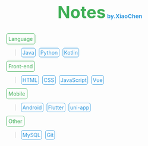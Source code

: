 <div style=" display: flex; justify-content: center; margin-bottom: 30px;" ><span style="font-weight: bold; text-align: center; color: #3FAF56; font-size: 45px;">Notes<span style="color: #3199DF; font-size: 15px;"> by.XiaoChen</span></span></div>


<div style="color: #3FAF56; display: inline-block; padding: 5px; border: 1px solid #3FAF56; border-radius: 5px;">Language</div>

> <a style="color: #3199DF; text-decoration: none; border: #3199DF 1px solid; padding: 3px; border-radius: 5px;" href="#JavaNotes.md">Java</a> <a style="margin-left: 5px; color: #3199DF; text-decoration: none; border: #3199DF 1px solid; padding: 3px; border-radius: 5px;" href="#notes/PythonNotes.md">Python</a> <a style="margin-left: 5px; color: #3199DF; text-decoration: none; border: #3199DF 1px solid; padding:3px; border-radius: 5px;" href="#notes/KotlinNotes.md">Kotlin</a>


<div style="color: #3FAF56; display: inline-block; padding: 5px; border: 1px solid #3FAF56; border-radius: 5px;">Front-end</div>

> <a style="color: #3199DF; text-decoration: none; border: #3199DF 1px solid; padding:3px; border-radius: 5px;" href="#notes/HTML随手记.md">HTML</a> <a style="margin-left: 5px; color: #3199DF; text-decoration: none; border: #3199DF 1px solid; padding:3px; border-radius: 5px;" href="#notes/CSSNotes.md">CSS</a> <a style="margin-left: 5px; color: #3199DF; text-decoration: none; border: #3199DF 1px solid; padding:3px; border-radius: 5px;" href="#notes/JavaScriptNotes.md">JavaScript</a> <a style="margin-left: 5px; color: #3199DF; text-decoration: none; border: #3199DF 1px solid; padding:3px; border-radius: 5px;" href="#notes/VueNotes.md">Vue</a>


<div style="color: #3FAF56; display: inline-block; padding: 5px; border: 1px solid #3FAF56; border-radius: 5px;">Mobile</div>

> <a style="color: #3199DF; text-decoration: none; border: #3199DF 1px solid; padding:3px; border-radius: 5px;" href="#notes/AndroidNotes.md">Android</a> <a style="margin-left: 5px; color: #3199DF; text-decoration: none; border: #3199DF 1px solid; padding:3px; border-radius: 5px;" href="#notes\FlutterNotes.md">Flutter</a> <a style="margin-left: 5px; color: #3199DF; text-decoration: none; border: #3199DF 1px solid; padding:3px; border-radius: 5px;" href="#notes/uni-appNotes.md">uni-app</a>


<div style="color: #3FAF56; display: inline-block; padding: 5px; border: 1px solid #3FAF56; border-radius: 5px;">Other</div>

> <a style="color: #3199DF; text-decoration: none; border: #3199DF 1px solid; padding:3px; border-radius: 5px;" href="#notes/MySQLNotes.md">MySQL</a> <a style="margin-left: 5px; color: #3199DF; text-decoration: none; border: #3199DF 1px solid; padding:3px; border-radius: 5px;" href="#notes/GitNotes.md">Git</a>

